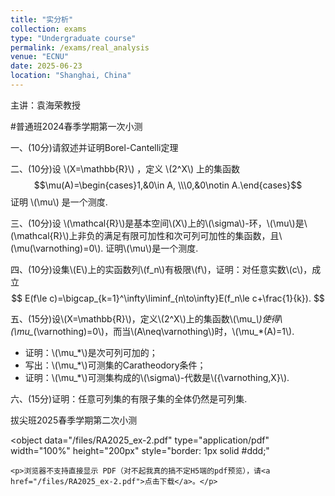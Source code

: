 ```yaml
---
title: "实分析"
collection: exams
type: "Undergraduate course"
permalink: /exams/real_analysis
venue: "ECNU"
date: 2025-06-23
location: "Shanghai, China"
---
```

主讲：袁海荣教授

#普通班2024春季学期第一次小测

一、(10分)请叙述并证明Borel-Cantelli定理

二、(10分)设 \\(X=\mathbb{R}\\) ，定义 \\(2^X\\) 上的集函数 $$\mu(A)=\begin{cases}1,&0\in A, \\\0,&0\notin A.\end{cases}$$
证明 \\(\mu\\) 是一个测度.

三、(10分)设 \\(\mathcal{R}\\)是基本空间\\(X\\)上的\\(\sigma\\)-环，\\(\mu\\)是\\(\mathcal{R}\\)上非负的满足有限可加性和次可列可加性的集函数，且\\(\mu(\varnothing)=0\\). 证明\\\(\mu\\)是一个测度.

四、(10分)设集\\(E\\)上的实函数列\\(f_n\\)有极限\\(f\\)，证明：对任意实数\\(c\\)，成立$$
E(f\le c)=\bigcap_{k=1}^\infty\liminf_{n\to\infty}E(f_n\le c+\frac{1}{k}). $$

五、(15分)设\\(X=\mathbb{R}\\)，定义\\(2^X\\)上的集函数\\(\mu_*\\)使得\\(\mu_*(\varnothing)=0\\)，而当\\(A\neq\varnothing\\)时，\\(\mu_*(A)=1\\).
- 证明：\\(\mu_*\\)是次可列可加的；
- 写出：\\(\mu_*\\)可测集的Caratheodory条件；
- 证明：\\(\mu_*\\)可测集构成的\\(\sigma\\)-代数是\\(\{\varnothing,X\}\\).

六、(15分)证明：任意可列集的有限子集的全体仍然是可列集.


拔尖班2025春季学期第二次小测

<object 
    data="/files/RA2025_ex-2.pdf" 
    type="application/pdf" 
    width="100%" 
    height="200px"
    style="border: 1px solid #ddd;"
>
    <p>浏览器不支持直接显示 PDF（对不起我真的搞不定H5端的pdf预览），请<a href="/files/RA2025_ex-2.pdf">点击下载</a>。</p>
</object>
